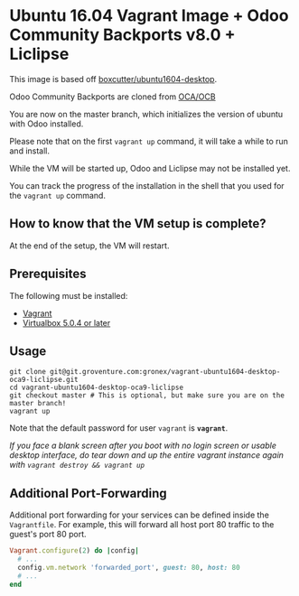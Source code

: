 # Ubuntu 16.04 Vagrant Image + Odoo Community Backports v8.0 + Liclipse

This image is based off [boxcutter/ubuntu1604-desktop](https://atlas.hashicorp.com/box-cutter/boxes/ubuntu1604-desktop).

Odoo Community Backports are cloned from [OCA/OCB](https://github.com/oca/ocb)

You are now on the master branch, which initializes the version of ubuntu
with Odoo installed.

Please note that on the first `vagrant up` command, it will take a while to run and install.

While the VM will be started up, Odoo and Liclipse may not be installed yet.

You can track the progress of the installation in the shell that you used for the `vagrant up` command.

## How to know that the VM setup is complete?

At the end of the setup, the VM will restart.

## Prerequisites

The following must be installed:

+ [Vagrant](https://www.vagrantup.com/)
+ [Virtualbox 5.0.4 or later](https://www.virtualbox.org/)

## Usage

```shell
git clone git@git.groventure.com:gronex/vagrant-ubuntu1604-desktop-oca9-liclipse.git
cd vagrant-ubuntu1604-desktop-oca9-liclipse
git checkout master # This is optional, but make sure you are on the master branch!
vagrant up
```

Note that the default password for user `vagrant` is **`vagrant`**.

*If you face a blank screen after you boot with no login screen or
usable desktop interface, do tear down and up the entire vagrant
instance again with `vagrant destroy && vagrant up`*

## Additional Port-Forwarding

Additional port forwarding for your services can be defined inside the
`Vagrantfile`. For example, this will forward all host port 80 traffic
to the guest's port 80 port.

```ruby
Vagrant.configure(2) do |config|
  # ...
  config.vm.network 'forwarded_port', guest: 80, host: 80
  # ...
end
```
